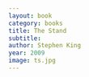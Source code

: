 ```yaml
---
layout: book
category: books
title: The Stand
subtitle: 
author: Stephen King
year: 2009
image: ts.jpg
---
```

